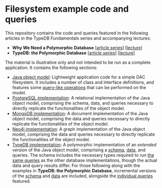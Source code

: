 # Filesystem example code and queries

This repository contains the code and queries featured in the following articles in the TypeDB Fundamentals series and accompanying lectures:

- **Why We Need a Polymorphic Database** [[article series](https://typedb.com/fundamentals/why-polymorphic-database)] [[lecture](https://typedb.com/lectures/why-polymorphic-database)]
- **TypeDB: the Polymorphic Database** [[article series](https://typedb.com/fundamentals/typedb-polymorphic-database)] [[lecture](https://typedb.com/lectures/typedb-polymorphic-database)]

The material is illustrative only and not intended to be run as a complete application. It contains the following sections:

- [Java object model](https://github.com/james-whiteside/filesystem-example/tree/master/filesystem/src):
  Lightweight application code for a simple DAC filesystem. It includes a number of class and interface definitions, and features some [query-like operations](https://github.com/james-whiteside/filesystem-example/blob/master/filesystem/src/Main.java) that can be performed on the model.
- [PostgreSQL implementation](https://github.com/james-whiteside/filesystem-example/tree/master/postgresql):
  A relational implementation of the Java object model, comprising the schema, data, and queries necessary to directly replicate the functionalities of the object model.
- [MongoDB implementation](https://github.com/james-whiteside/filesystem-example/tree/master/mongodb):
  A document implementation of the Java object model, comprising the data and queries necessary to directly replicate the functionalities of the object model.
- [Neo4j implementation](https://github.com/james-whiteside/filesystem-example/tree/master/neo4j):
  A graph implementation of the Java object model, comprising the data and queries necessary to directly replicate the functionalities of the object model.
- [TypeDB implementation](https://github.com/james-whiteside/filesystem-example/tree/master/typedb):
  A polymorphic implementation of an *extended version* of the Java object model, comprising a [schema](https://github.com/james-whiteside/filesystem-example/blob/master/typedb/schema-complete.tql), [data](https://github.com/james-whiteside/filesystem-example/blob/master/typedb/data-complete.tql), and queries. The schema includes the necessary types required to run [the same queries](https://github.com/james-whiteside/filesystem-example/blob/master/typedb/comparative-queries.tql) as the other database implementations, though the actual data and query results differ. For those following along with the examples in **TypeDB: the Polymorphic Database**, incremental versions of the [schema](https://github.com/james-whiteside/filesystem-example/tree/master/typedb/schema-incremental) and [data](https://github.com/james-whiteside/filesystem-example/tree/master/typedb/data-incremental) are included, alongside the [individual queries](https://github.com/james-whiteside/filesystem-example/tree/master/typedb/queries) featured.